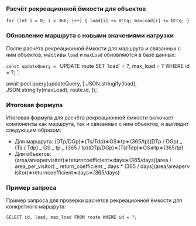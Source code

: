 ### Расчёт рекреационной ёмкости для объектов

`for (let i = 0; i < 366; i++) {
  load[i] += BCCq;
  maxLoad[i] += BCCq;
}`

### Обновление маршрута с новыми значениями нагрузки

После расчёта рекреационной ёмкости для маршрута и связанных с ним объектов, массивы `load` и `maxLoad` обновляются в базе данных:

`const updateQuery = `
UPDATE route
SET \`load\` = ?, max_load = ?
WHERE id = ?;
`;

await pool.query(updateQuery, [
JSON.stringify(load),
JSON.stringify(maxLoad),
route.id,
]);`

### Итоговая формула

Итоговая формула для расчёта рекреационной ёмкости включает компоненты как маршрута, так и связанных с ним объектов, и выглядит следующим образом:

- Для маршрута: (DTp/DGp)∗(Ts/Tdp)∗GS∗tp∗(365/tp)(DTp / DGp) _ (Ts / Tdp) _ GS _ tp _ (365 / tp)(DTp/DGp)∗(Ts/Tdp)∗GS∗tp∗(365/tp)
- Для объектов: (area/areapervisitor)∗returncoefficient∗days∗(365/days)(area / area_per_visitor) _ return_coefficient _ days \* (365 / days)(area/areap​erv​isitor)∗returnc​oefficient∗days∗(365/days)

### Пример запроса

Пример запроса для проверки расчётов рекреационной ёмкости для конкретного маршрута:

`SELECT id, load, max_load FROM route WHERE id = ?;`
